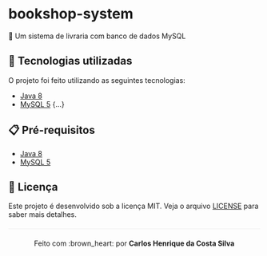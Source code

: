 # bookshop-system
:blue_book: Um sistema de livraria com banco de dados MySQL

## :rocket: Tecnologias utilizadas 
O projeto foi feito utilizando as seguintes tecnologias:

- [Java 8](https://www.java.com/pt_BR/download/faq/java8.xml)
- [MySQL 5](https://dev.mysql.com/)
{...}

## :clipboard: Pré-requisitos

- [Java 8](https://www.java.com/pt_BR/download/faq/java8.xml)
- [MySQL 5](https://dev.mysql.com/)

## :page_facing_up: Licença 
Este projeto é desenvolvido sob a licença MIT. Veja o arquivo [LICENSE](LICENSE.md) para saber mais detalhes.

<p align="center" style="margin-top: 20px; border-top: 1px solid #eee; padding-top: 20px;">Feito com :brown_heart: por <strong> Carlos Henrique da Costa Silva </strong> </p>
